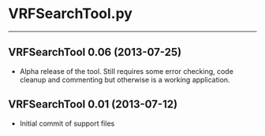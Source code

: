 # VRFSearchTool.py #
---

## VRFSearchTool 0.06 (2013-07-25) ##
* Alpha release of the tool.  Still requires some error checking, code cleanup
  and commenting but otherwise is a working application.

## VRFSearchTool 0.01 (2013-07-12) ##
* Initial commit of support files
